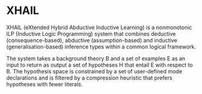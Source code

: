 XHAIL
=====

XHAIL (eXtended Hybrid Abductive Inductive Learning) is a nonmonotonic ILP (Inductive Logic Programming) system that combines deductive (consequence-based), abductive (assumption-based) and inductive (generalisation-based) inference types within a common logical framework.

The system takes a background theory B and a set of examples E as an input to return as output a set of hypotheses H that entail E with respect to B. The hypothesis space is constrained by a set of user-defined mode declarations and is filtered by a compression heuristic that prefers hypotheses with fewer literals. 
